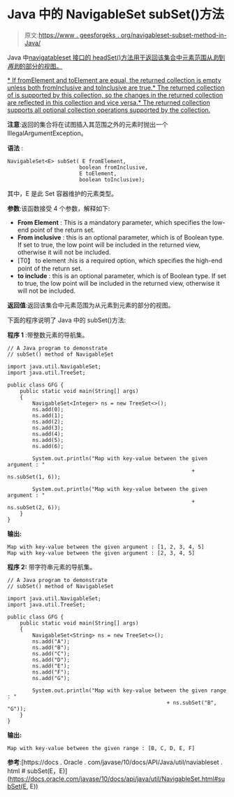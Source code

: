 # Java 中的 NavigableSet subSet()方法

> 原文:[https://www . geesforgeks . org/navigableset-subset-method-in-Java/](https://www.geeksforgeeks.org/navigableset-subset-method-in-java/)

Java 中[navigatableset 接口的 headSet()方法用于返回该集合中元素范围从*到*到*再到*的部分的视图。](https://www.geeksforgeeks.org/navigableset-java-examples/)

[*   If fromElement and toElement are equal, the returned collection is empty unless both fromInclusive and toInclusive are true.*   The returned collection of is supported by this collection, so the changes in the returned collection are reflected in this collection and vice versa.*   The returned collection supports all optional collection operations supported by the collection.](https://www.geeksforgeeks.org/navigableset-java-examples/)

**注意**:返回的集合将在试图插入其范围之外的元素时抛出一个 IllegalArgumentException。

**语法** :

```
NavigableSet<E> subSet( E fromElement,
                       boolean fromInclusive,
                       E toElement,
                       boolean toInclusive);

```

其中，E 是此 Set 容器维护的元素类型。

**参数**:该函数接受 4 个参数，解释如下:

*   **From Element** : This is a mandatory parameter, which specifies the low-end point of the return set.
*   **From inclusive** : this is an optional parameter, which is of Boolean type. If set to true, the low point will be included in the returned view, otherwise it will not be included.
*   [T0】 to element :his is a required option, which specifies the high-end point of the return set.
*   **to include** : this is an optional parameter, which is of Boolean type. If set to true, the low point will be included in the returned view, otherwise it will not be included.

**返回值**:返回该集合中元素范围为从元素到元素的部分的视图。

下面的程序说明了 Java 中的 subSet()方法:

**程序 1** :带整数元素的导航集。

```
// A Java program to demonstrate
// subSet() method of NavigableSet

import java.util.NavigableSet;
import java.util.TreeSet;

public class GFG {
    public static void main(String[] args)
    {
        NavigableSet<Integer> ns = new TreeSet<>();
        ns.add(0);
        ns.add(1);
        ns.add(2);
        ns.add(3);
        ns.add(4);
        ns.add(5);
        ns.add(6);

        System.out.println("Map with key-value between the given argument : "
                                                           + ns.subSet(1, 6));

        System.out.println("Map with key-value between the given argument : "
                                                           + ns.subSet(2, 6));
    }
}
```

**输出:**

```
Map with key-value between the given argument : [1, 2, 3, 4, 5]
Map with key-value between the given argument : [2, 3, 4, 5]

```

**程序 2:** 带字符串元素的导航集。

```
// A Java program to demonstrate
// subSet() method of NavigableSet

import java.util.NavigableSet;
import java.util.TreeSet;

public class GFG {
    public static void main(String[] args)
    {
        NavigableSet<String> ns = new TreeSet<>();
        ns.add("A");
        ns.add("B");
        ns.add("C");
        ns.add("D");
        ns.add("E");
        ns.add("F");
        ns.add("G");

        System.out.println("Map with key-value between the given range : " 
                                                   + ns.subSet("B", "G"));
    }
}
```

**输出:**

```
Map with key-value between the given range : [B, C, D, E, F]

```

**参考**:[https://docs . Oracle . com/javase/10/docs/API/Java/util/naviableset . html # subSet(E，E)](https://docs.oracle.com/javase/10/docs/api/java/util/NavigableSet.html#subSet(E, E))